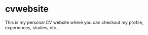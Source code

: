 # cvwebsite
This is my personal CV website where you can checkout my profile, experiences, studies, etc... 
